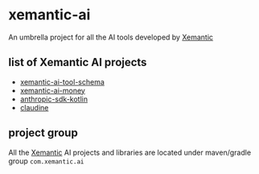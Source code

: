 # xemantic-ai
An umbrella project for all the AI tools developed by [Xemantic](https://xemantic.com/)

## list of Xemantic AI projects

* [xemantic-ai-tool-schema]()
* [xemantic-ai-money]()
* [anthropic-sdk-kotlin]()
* [claudine]()

  
## project group

All the [Xemantic](https://xemantic.com/) AI projects and libraries are located under maven/gradle group `com.xemantic.ai`

